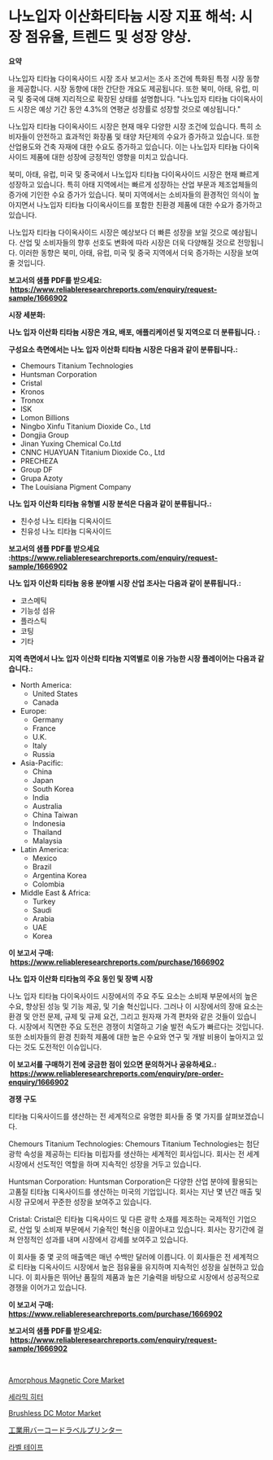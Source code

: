 <p><h1>나노입자 이산화티타늄 시장 지표 해석: 시장 점유율, 트렌드 및 성장 양상.</h1></p><p><strong>요약</strong></p>
<p><p>나노입자 티타늄 다이옥사이드 시장 조사 보고서는 조사 조건에 특화된 특정 시장 동향을 제공합니다. 시장 동향에 대한 간단한 개요도 제공됩니다. 또한 북미, 아태, 유럽, 미국 및 중국에 대해 지리적으로 확장된 상태를 설명합니다. "나노입자 티타늄 다이옥사이드 시장은 예상 기간 동안 4.3%의 연평균 성장률로 성장할 것으로 예상됩니다."</p><p>나노입자 티타늄 다이옥사이드 시장은 현재 매우 다양한 시장 조건에 있습니다. 특히 소비자들이 안전하고 효과적인 화장품 및 태양 차단제의 수요가 증가하고 있습니다. 또한 산업용도와 건축 자재에 대한 수요도 증가하고 있습니다. 이는 나노입자 티타늄 다이옥사이드 제품에 대한 성장에 긍정적인 영향을 미치고 있습니다.</p><p>북미, 아태, 유럽, 미국 및 중국에서 나노입자 티타늄 다이옥사이드 시장은 현재 빠르게 성장하고 있습니다. 특히 아태 지역에서는 빠르게 성장하는 산업 부문과 제조업체들의 증가에 기인한 수요 증가가 있습니다. 북미 지역에서는 소비자들의 환경적인 의식이 높아지면서 나노입자 티타늄 다이옥사이드를 포함한 친환경 제품에 대한 수요가 증가하고 있습니다.</p><p>나노입자 티타늄 다이옥사이드 시장은 예상보다 더 빠른 성장을 보일 것으로 예상됩니다. 산업 및 소비자들의 향후 선호도 변화에 따라 시장은 더욱 다양해질 것으로 전망됩니다. 이러한 동향은 북미, 아태, 유럽, 미국 및 중국 지역에서 더욱 증가하는 시장을 보여줄 것입니다.</p></p>
<p><strong>보고서의 샘플 PDF를 받으세요: &nbsp;<a href="https://www.reliableresearchreports.com/enquiry/request-sample/1666902">https://www.reliableresearchreports.com/enquiry/request-sample/1666902</a></strong></p>
<p><strong>시장 세분화:</strong></p>
<p><strong> 나노 입자 이산화 티타늄 시장은 개요, 배포, 애플리케이션 및 지역으로 더 분류됩니다. :</strong></p>
<p><strong>구성요소 측면에서는 나노 입자 이산화 티타늄 시장은 다음과 같이 분류됩니다.:</strong></p>
<p><ul><li>Chemours Titanium Technologies</li><li>Huntsman Corporation</li><li>Cristal</li><li>Kronos</li><li>Tronox</li><li>ISK</li><li>Lomon Billions</li><li>Ningbo Xinfu Titanium Dioxide Co., Ltd</li><li>Dongjia Group</li><li>Jinan Yuxing Chemical Co.Ltd</li><li>CNNC HUAYUAN Titanium Dioxide Co., Ltd</li><li>PRECHEZA</li><li>Group DF</li><li>Grupa Azoty</li><li>The Louisiana Pigment Company</li></ul></p>
<p><strong> 나노 입자 이산화 티타늄 유형별 시장 분석은 다음과 같이 분류됩니다.:</strong></p>
<p><ul><li>친수성 나노 티타늄 디옥사이드</li><li>친유성 나노 티타늄 디옥사이드</li></ul></p>
<p><strong>보고서의 샘플 PDF를 받으세요 :<a href="https://www.reliableresearchreports.com/enquiry/request-sample/1666902">https://www.reliableresearchreports.com/enquiry/request-sample/1666902</a></strong></p>
<p><strong> 나노 입자 이산화 티타늄 응용 분야별 시장 산업 조사는 다음과 같이 분류됩니다.:</strong></p>
<p><ul><li>코스메틱</li><li>기능성 섬유</li><li>플라스틱</li><li>코팅</li><li>기타</li></ul></p>
<p><strong>지역 측면에서 나노 입자 이산화 티타늄 지역별로 이용 가능한 시장 플레이어는 다음과 같습니다.:</strong></p>
<p><ul>
    <li>
        North America:
        <ul>
            <li>United States</li>
            <li>Canada</li>
        </ul>
    </li>
    <li>
        Europe:
        <ul>
            <li>Germany</li>
            <li>France</li>
            <li>U.K.</li>
            <li>Italy</li>
            <li>Russia</li>
        </ul>
    </li>
    <li>
        Asia-Pacific:
        <ul>
            <li>China</li>
            <li>Japan</li>
            <li>South Korea</li>
            <li>India</li>
            <li>Australia</li>
            <li>China Taiwan</li>
            <li>Indonesia</li>
            <li>Thailand</li>
            <li>Malaysia</li>
        </ul>
    </li>
    <li>
        Latin America:
        <ul>
            <li>Mexico</li>
            <li>Brazil</li>
            <li>Argentina Korea</li>
            <li>Colombia</li>
        </ul>
    </li>
    <li>
        Middle East & Africa:
        <ul>
            <li>Turkey</li>
            <li>Saudi</li>
            <li>Arabia</li>
            <li>UAE</li>
            <li>Korea</li>
        </ul>
    </li>
    </ul></p>
<p><strong>이 보고서 구매: &nbsp;<a href="https://www.reliableresearchreports.com/purchase/1666902">https://www.reliableresearchreports.com/purchase/1666902</a></strong></p>
<p><strong>나노 입자 이산화 티타늄의 주요 동인 및 장벽 시장</strong></p>
<p><p>나노 입자 티타늄 다이옥사이드 시장에서의 주요 주도 요소는 소비재 부문에서의 높은 수요, 향상된 성능 및 기능 제공, 및 기술 혁신입니다. 그러나 이 시장에서의 장애 요소는 환경 및 안전 문제, 규제 및 규제 요건, 그리고 원자재 가격 편차와 같은 것들이 있습니다. 시장에서 직면한 주요 도전은 경쟁이 치열하고 기술 발전 속도가 빠르다는 것입니다. 또한 소비자들의 환경 친화적 제품에 대한 높은 수요와 연구 및 개발 비용이 높아지고 있다는 것도 도전적인 이슈입니다.</p></p>
<p><strong>이 보고서를 구매하기 전에 궁금한 점이 있으면 문의하거나 공유하세요.: &nbsp;<a href="https://www.reliableresearchreports.com/enquiry/pre-order-enquiry/1666902">https://www.reliableresearchreports.com/enquiry/pre-order-enquiry/1666902</a></strong></p>
<p><strong>경쟁 구도</strong></p>
<p><p>티타늄 디옥사이드를 생산하는 전 세계적으로 유명한 회사들 중 몇 가지를 살펴보겠습니다.</p><p>Chemours Titanium Technologies: Chemours Titanium Technologies는 첨단 광학 속성을 제공하는 티타늄 미립자를 생산하는 세계적인 회사입니다. 회사는 전 세계 시장에서 선도적인 역할을 하며 지속적인 성장을 거두고 있습니다.</p><p>Huntsman Corporation: Huntsman Corporation은 다양한 산업 분야에 활용되는 고품질 티타늄 디옥사이드를 생산하는 미국의 기업입니다. 회사는 지난 몇 년간 매출 및 시장 규모에서 꾸준한 성장을 보여주고 있습니다.</p><p>Cristal: Cristal은 티타늄 디옥사이드 및 다른 광학 소재를 제조하는 국제적인 기업으로, 산업 및 소비재 부문에서 기술적인 혁신을 이끌어내고 있습니다. 회사는 장기간에 걸쳐 안정적인 성과를 내며 시장에서 강세를 보여주고 있습니다.</p><p>이 회사들 중 몇 곳의 매출액은 매년 수백만 달러에 이릅니다. 이 회사들은 전 세계적으로 티타늄 디옥사이드 시장에서 높은 점유율을 유지하며 지속적인 성장을 실현하고 있습니다. 이 회사들은 뛰어난 품질의 제품과 높은 기술력을 바탕으로 시장에서 성공적으로 경쟁을 이어가고 있습니다.</p></p>
<p><strong>이 보고서 구매: &nbsp; <a href="https://www.reliableresearchreports.com/purchase/1666902">https://www.reliableresearchreports.com/purchase/1666902</a></strong></p>
<p><strong>보고서의 샘플 PDF를 받으세요: &nbsp;<a href="https://www.reliableresearchreports.com/enquiry/request-sample/1666902">https://www.reliableresearchreports.com/enquiry/request-sample/1666902</a></strong><strong></strong></p>
<p>&nbsp;</p>
<p><p><a href="https://silk-columnist-571.notion.site/Amorphous-Magnetic-Core-Market-Centers-on-Aspects-such-as-Market-Growth-Market-Share-Market-Opport-623bc45f778d4754a3aa86b3c93b4ae6">Amorphous Magnetic Core Market</a></p><p><a href="https://medium.com/@williefoster48/%EC%84%B8%EB%9D%BC%EB%AF%B9-%ED%9E%88%ED%84%B0-%EC%8B%9C%EC%9E%A5%EB%8F%99%ED%96%A5-%EC%8B%9C%EC%9E%A5-%ED%8A%B8%EB%A0%8C%EB%93%9C-%EC%84%B1%EC%9E%A5-2024%EB%85%84%EB%B6%80%ED%84%B0-2031%EB%85%84%EA%B9%8C%EC%A7%80-%EC%98%88%EC%B8%A1-05d8a91399fb">세라믹 히터</a></p><p><a href="https://view.publitas.com/reportprime-1/brushless-dc-motor-market-size-market-trends-and-growth-outlook-forecasted-for-period-from-2024-to-2031/">Brushless DC Motor Market</a></p><p><a href="https://medium.com/@mariek11927/%E7%94%A3%E6%A5%AD%E7%94%A8%E3%83%90%E3%83%BC%E3%82%B3%E3%83%BC%E3%83%89%E3%83%A9%E3%83%99%E3%83%AB%E3%83%97%E3%83%AA%E3%83%B3%E3%82%BF%E5%B8%82%E5%A0%B4%E3%81%AF-%E5%B8%82%E5%A0%B4%E3%82%B7%E3%82%A7%E3%82%A2-%E3%82%B5%E3%82%A4%E3%82%BA-2031%E5%B9%B4%E3%81%BE%E3%81%A7%E3%81%AE%E4%BA%88%E6%B8%AC%E3%81%AB%E7%84%A6%E7%82%B9%E3%82%92%E5%BD%93%E3%81%A6%E3%81%A6%E3%81%84%E3%81%BE%E3%81%99-fa18e382e207">工業用バーコードラベルプリンター</a></p><p><a href="https://medium.com/@estelwisozk1/%EB%9D%BC%EB%B2%A8-%ED%85%8C%EC%9D%B4%ED%94%84-%EC%8B%9C%EC%9E%A5-%EA%B2%BD%EC%9F%81-%EB%B6%84%EC%84%9D-%EC%8B%9C%EC%9E%A5-%EB%8F%99%ED%96%A5-%EB%B0%8F-2031%EB%85%84%EA%B9%8C%EC%A7%80%EC%9D%98-%EC%98%88%EC%B8%A1-89844eaea4fd">라벨 테이프</a></p></p>
